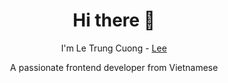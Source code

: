 <h1 align="center">Hi there 👋</h1>

<p align="center">I'm Le Trung Cuong - <a href="https://www.linkedin.com/in/trungcuongle2k" target="_blank">Lee</a></p>

<p align="center">A passionate frontend developer from Vietnamese</p>



